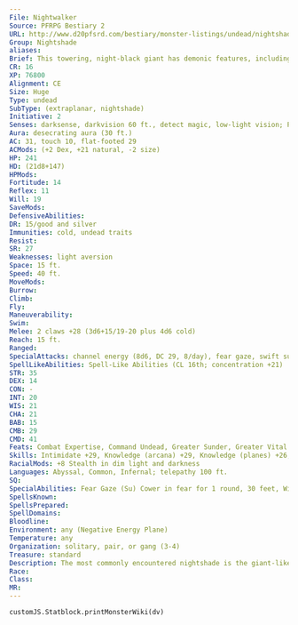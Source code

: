```yaml
---
File: Nightwalker
Source: PFRPG Bestiary 2
URL: http://www.d20pfsrd.com/bestiary/monster-listings/undead/nightshade/nightwalker
Group: Nightshade
aliases: 
Brief: This towering, night-black giant has demonic features, including a huge pair of ram-like horns. Its arms end in massive blades.
CR: 16
XP: 76800
Alignment: CE
Size: Huge
Type: undead
SubType: (extraplanar, nightshade)
Initiative: 2
Senses: darksense, darkvision 60 ft., detect magic, low-light vision; Perception +29
Aura: desecrating aura (30 ft.)
AC: 31, touch 10, flat-footed 29
ACMods: (+2 Dex, +21 natural, -2 size)
HP: 241
HD: (21d8+147)
HPMods: 
Fortitude: 14
Reflex: 11
Will: 19
SaveMods: 
DefensiveAbilities: 
DR: 15/good and silver
Immunities: cold, undead traits
Resist: 
SR: 27
Weaknesses: light aversion
Space: 15 ft.
Speed: 40 ft.
MoveMods: 
Burrow: 
Climb: 
Fly: 
Maneuverability: 
Swim: 
Melee: 2 claws +28 (3d6+15/19-20 plus 4d6 cold)
Reach: 15 ft.
Ranged: 
SpecialAttacks: channel energy (8d6, DC 29, 8/day), fear gaze, swift sundering
SpellLikeAbilities: Spell-Like Abilities (CL 16th; concentration +21)  Constant-air walk, detect magic, magic fang   At Will-contagion (DC 19), deeper darkness, greater dispel magic, unholy blight (DC 19)   3/day-confusion (DC 19), haste, hold monster (DC 20), invisibility, quickened unholy blight (DC 19)   1/day-cone of cold (DC 20), finger of death (DC 22), plane shift (DC 22), summon (level 7, 4 greater shadows)
STR: 35
DEX: 14
CON: -
INT: 20
WIS: 21
CHA: 21
BAB: 15
CMB: 29
CMD: 41
Feats: Combat Expertise, Command Undead, Greater Sunder, Greater Vital Strike, Improved Critical (claws), Improved Disarm, Improved Sunder, Improved Vital Strike, Power Attack, Quicken Spell-Like Ability (unholy blight), Vital Strike
Skills: Intimidate +29, Knowledge (arcana) +29, Knowledge (planes) +26, Knowledge (religion) +29, Perception +29, Sense Motive +29, Spellcraft +29, Stealth +18 (+26 in darkness), Swim +33
RacialMods: +8 Stealth in dim light and darkness
Languages: Abyssal, Common, Infernal; telepathy 100 ft.
SQ: 
SpecialAbilities: Fear Gaze (Su) Cower in fear for 1 round, 30 feet, Will DC 25 negates. This is a mind-affecting fear effect. The save DC is Charisma-based.  Swift Sundering (Su) A nightwalker can make a sunder attempt as a swift action with one of its claws.
SpellsKnown: 
SpellsPrepared: 
SpellDomains: 
Bloodline: 
Environment: any (Negative Energy Plane)
Temperature: any
Organization: solitary, pair, or gang (3-4)
Treasure: standard
Description: The most commonly encountered nightshade is the giant-like nightwalker. This powerful foe leads armies of undead against the living, but unlike most mortal generals the nightwalker is not content to stand back and observe the battles from safety. The undead creature is ever eager to put its tactics and plans to the test itself, and takes part in battles in every possible occurrence save for those that the creature has determined are self-destructive. This is not to say that the nightwalker never sacrifices its troops to gain a tactical advantage-just that these attacks are the only ones the monster feels no urge to participate in directly.  Nightwalkers enjoy inf licting despair before death, particularly by destroying valued objects or murdering loved ones before delivering the final blow to a foe.  A nightwalker is 20 feet tall and weighs 5,000 pounds.
Race: 
Class: 
MR: 
---
```

```dataviewjs
customJS.Statblock.printMonsterWiki(dv)
```
